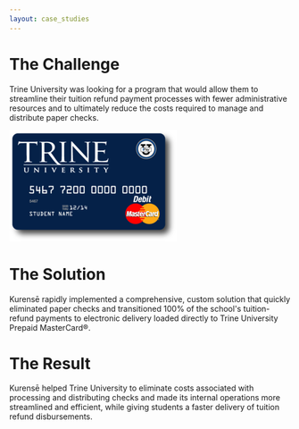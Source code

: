```yaml
---
layout: case_studies
---
```

# The Challenge

Trine University was looking for a program that would allow them to
streamline their tuition refund payment processes with fewer administrative
resources and to ultimately reduce the costs required to manage and
distribute paper checks.

<img src='/images/case_studies/trine.png' />

# The Solution

Kurensē rapidly implemented a comprehensive, custom solution that quickly
eliminated paper checks and transitioned 100% of the school's tuition-refund
payments to electronic delivery loaded directly to Trine University Prepaid
MasterCard&reg;.

# The Result

Kurensē helped Trine University to eliminate costs associated with processing and
distributing checks and made its internal operations more streamlined and
efficient, while giving students a faster delivery of tuition refund
disbursements.
